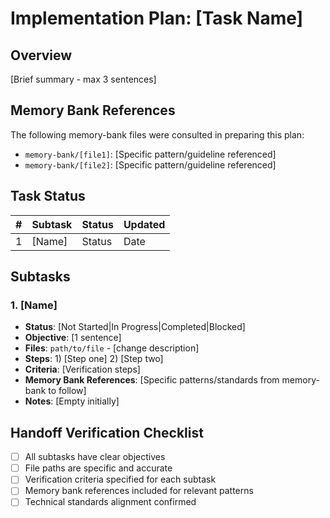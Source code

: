 # Implementation Plan: [Task Name]

## Overview
[Brief summary - max 3 sentences]

## Memory Bank References
The following memory-bank files were consulted in preparing this plan:
- `memory-bank/[file1]`: [Specific pattern/guideline referenced]
- `memory-bank/[file2]`: [Specific pattern/guideline referenced]

## Task Status

| #   | Subtask | Status | Updated |
| --- | ------- | ------ | ------- |
| 1   | [Name]  | Status | Date    |

## Subtasks

### 1. [Name]
- **Status**: [Not Started|In Progress|Completed|Blocked]
- **Objective**: [1 sentence]
- **Files**: `path/to/file` - [change description]
- **Steps**: 1) [Step one] 2) [Step two]
- **Criteria**: [Verification steps]
- **Memory Bank References**: [Specific patterns/standards from memory-bank to follow]
- **Notes**: [Empty initially]

## Handoff Verification Checklist
- [ ] All subtasks have clear objectives
- [ ] File paths are specific and accurate
- [ ] Verification criteria specified for each subtask
- [ ] Memory bank references included for relevant patterns
- [ ] Technical standards alignment confirmed